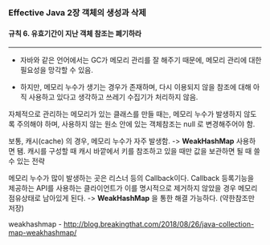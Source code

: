 ### Effective Java 2장 객체의 생성과 삭제

#### 규칙 6. 유효기간이 지난 객체 참조는 폐기하라

------

* 자바와 같은 언어에서는 GC가 메모리 관리를 잘 해주기 때문에, 메모리 관리에 대한 필요성을 망각할 수 있음. 

* 하지만, 메모리 누수가 생기는 경우가 존재하며, 다시 이용되지 않을 참조에 대해 아직 사용하고 있다고 생각하고 쓰레기 수집기가 처리하지 않음.

자체적으로 관리하는 메모리가 있는 클래스를 만들 때는, 메모리 누수가 발생하지 않도록 주의해야 하며, 사용하지 않는 원소 안에 있는 객체참조는 null 로 변경해주어야 함.

보통, 캐시(cache) 의 경우, 메모리 누수가 자주 발생함. -> **WeakHashMap** 사용하면 됌. 캐시를 구성할 때 캐시 바깥에서 키를 참조하고 있을 때만 값을 보관하면 될 때 쓸 수 있는 전략

메모리 누수가 많이 발생하는 곳은 리스너 등의 Callback이다. Callback 등록기능을 제공하는 API를 사용하는 클라이언트가 이를 명시적으로 제거하지 않았을 경우 메모리 점유상태로 남아있게 된다. -> **WeakHashMap** 을 통한 해결 가능하다. (약한참조만 저장)

weakhashmap - http://blog.breakingthat.com/2018/08/26/java-collection-map-weakhashmap/